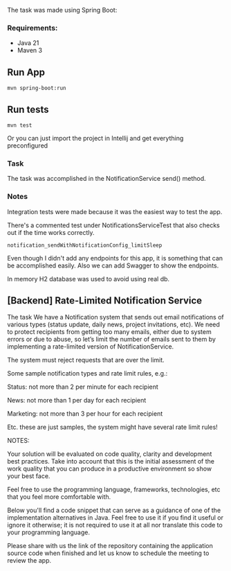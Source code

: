 The task was made using Spring Boot:

### Requirements:

- Java 21
- Maven 3

## Run App

    mvn spring-boot:run

## Run tests

    mvn test

Or you can just import the project in Intellij and get everything preconfigured

### Task
The task was accomplished in the NotificationService send()
method.

### Notes
Integration tests were made because it was the easiest way to test the app.

There's a commented test under NotificationsServiceTest that also checks out if the time works correctly.
    
    notification_sendWithNotificationConfig_limitSleep

Even though I didn't add any endpoints for this app, it is something that can be accomplished easily.
Also we can add Swagger to show the endpoints.

In memory H2 database was used to avoid using real db.

## [Backend] Rate-Limited Notification Service
The task
We have a Notification system that sends out email notifications of various types (status update, daily news, project invitations, etc). We need to protect recipients from getting too many emails, either due to system errors or due to abuse, so let’s limit the number of emails sent to them by implementing a rate-limited version of NotificationService.

The system must reject requests that are over the limit.

Some sample notification types and rate limit rules, e.g.:

Status: not more than 2 per minute for each recipient

News: not more than 1 per day for each recipient

Marketing: not more than 3 per hour for each recipient

Etc. these are just samples, the system might have several rate limit rules!

NOTES:

Your solution will be evaluated on code quality, clarity and development best practices. Take into account that this is the initial assessment of the work quality that you can produce in a productive environment so show your best face.

Feel free to use the programming language, frameworks, technologies, etc that you feel more comfortable with.

Below you'll find a code snippet that can serve as a guidance of one of the implementation alternatives in Java. Feel free to use it if you find it useful or ignore it otherwise; it is not required to use it at all nor translate this code to your programming language.



Please share with us the link of the repository containing the application source code when finished and let us know to schedule the meeting to review the app.